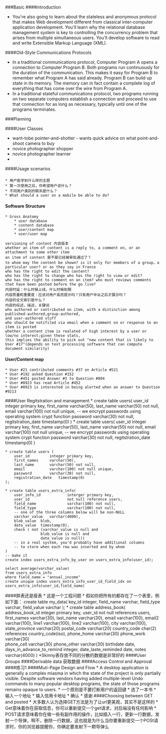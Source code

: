 ###Basic
####introduction
* You're also going to learn about the stateless and anonymous protocol that makes Web development different from classical inter-computer application development. You'll learn why the relational database management system is key to controlling the concurrency problem that arises from multiple simultaneous users. You'll develop software to read and write Extensible Markup Language (XML).

####Old-Style Communications Protocols
* In a traditional communications protocol, Computer Program A opens a connection to Computer Program B. Both programs run continuously for the duration of the communication. This makes it easy for Program B to remember what Program A has said already. Program B can build up state in its memory. The memory can in fact contain a complete log of everything that has come over the wire from Program A.
* In a traditional stateful communications protocol, two programs running on two separate computers establish a connection and proceed to use that connection for as long as necessary, typically until one of the programs terminates.

###Planning

####User Classes
* want-tobe pointer-and-shotter - wants quick advice on what point-and-shoot camera to buy
* novice photographer shopper
* novice photographer learner
* 
####Usage scenarios

####
    * 用户能学到什么样的主题
    * 第一次使用之后，你希望用户说什么？
    * 不同用户类别的联系是什么？
    * What should a user on a mobile be able to do?

#### Software Structure
    * Gross Anatomy
        * user database
        * content database
        * user/content map
        * user/user map
    
    versioning of content 内容版本
    whether an item of content is a reply to, a comment on, or an attachment to some other item
    an item of content 是不是已经被审批通过了？
    to whom may the content be shown? is it only for members of a group，a particular user? or as they say in France
    who has the right to edit the content?
    who has the right to change who has the right to view or edit?
    who has the right to comment on an item? who must reviews comments that have been posted before the go live?
    内容时延：什么时候上线，什么时候到期
    内容质量和重要度：应该对用户高亮提示吗？只有用户毕业之后才展示吗？
    内容的全文索引是什么？
    内容的综述，描述，关键词
    who authored or contributed on item, with a distinction among published-authored,group-authored,
    and user-authored stuff
    who should be notifiled via email when a comment on or response to an item is posted
    whether a content item is realated of high interest by a user or low/no interest;given these stats,
    this implies the ability to pick out "new content that is likely to User #17"(depends on text processing software that can compute document similarity)

#### User/Content map
    * User #21 contributed comments #37 on Article #521
    * User #192 asked Question #152
    * User #451 posted Answer #3 to Question #894
    * User #8923 has read Article #452
    * User #8923 is interested in being alerted when an answer to Question #9213

####User Regitstration and management
    * create table users(
        user_id                 integer primary key,
        first_name              varchar(50),
        last_name               varchar(50) not null,
        email                   varchar(100) not null unique,
        -- we encrypt passwords using operating system crypt function
        password                varchar(30) not null,
        regitstration_date      timestamp(0)
    )
    * create table users(
        user_id                 integer primary key,
        first_name              varchar(50),
        last_name               varchar(50) not null,
        email                   varchar(100) not null unique,
        -- we encrypt passwords using operating system crypt function
        password                varchar(30) not null,
        regitstration_date      timestamp(0)
    )

    * create table users (
	    user_id			integer primary key,
	    first_names		varchar(50),
	    last_name		varchar(50) not null,
	    email			varchar(100) not null unique,
	    password		varchar(30) not null,
	    registration_date	timestamp(0)
    );

    * create table users_extra_info(
        user_info_id            interger primary key,
        user_id                 not null reference users,
        field_name              varchar(100) not null,
        field_type              varchar(100) not null,
        -- one of the three columns below will be non-NULL
	    varchar_value	varchar(4000),
	    blob_value	blob,
	    date_value	timestamp(0),
	    check ( not (varchar_value is null and 
                    blob_value is null and
		            date_value is null))
	    -- in a real system, you'd probably have additional columns
	    -- to store when each row was inserted and by whom
    )
    -- make it
    create index users_extra_info_by_user on users_extra_info(user_id);

    select average(varchar_value)
    from users_extra_info
    where field_name = "annual_income"
    create unique index users_extra_info_user_id_field_idx on users_extra_info(user_id,field_name)

####胖表还是瘦表
    * 这是一个工程问题
    * 假如你把所有的都存在了一个表里，例如下面：
        create table my_data(
            key_id          integer,
            field_name      varchar,
            field_type      varchar,
            field_value     varchar
        );
    *   create table address_book(
            address_book_id integer primary key,
            user_id         not null references users,
            first_names	    varchar(30),
            last_name	    varchar(30),
            email		    varchar(100),
            email2		    varchar(100),
            line1		    varchar(100),
            line2		    varchar(100),
            city		    varchar(100),
            state_province  varchar(20)
            postal_code     varchar(20)
            country_code    char(2) references country_code(iso),
            phone_home      varchar(30)
            phone_work      varchar(30)            
            phone_cell      varchar(30)
            phone_other     varchar(30)
            birthdate       date,
            days_in_advance_to_remind   integer,
            date_laste_reminded         date,
            notes            varchar(4000)
        )
    *Skinny表存放不同的分散的数据是非常好的
####User Groups
####Derivable data 获取数据
####Access Control and Approval
####练习1
####Muti-Page Design and Flow
    * A desktop application is generally a complex miasma in which the state of the project is only partially visible. Despite software vendors having added multiple-level Undo commands to many popular desktop programs, the state of those programs remains opaque to users.
    * 一个原则是不要打断用户的返回键
        * 选了一本书
        * 输入一个地址
        * 输入信用卡地址
        * 确认
        * 感谢
####Choosing between GET and posted
    * 大多数人认为选择GET方法是为了让url更美观，其实不是这样的
    * Get意味着你在获取信息，你可以重新提交一个get请求，对后端没有任何影响
    * POST请求意味着你在做一些有副作用的操作，比如插入一行，更新一行数据，发射一个导弹，啊不，删除一行数据，这也就是为什么当你要重新提交一个POSt请求时，你的浏览器提醒你，你确定要发射下一颗导弹么